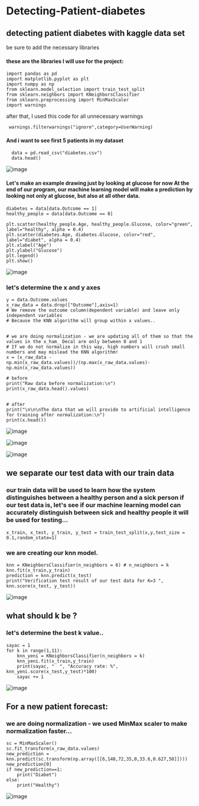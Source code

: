 # Detecting-Patient-diabetes
## detecting patient diabetes with kaggle data set

be sure to add the necessary libraries

#### these are the libraries I will use for the project:
```
import pandas as pd 
import matplotlib.pyplot as plt
import numpy as np
from sklearn.model_selection import train_test_split
from sklearn.neighbors import KNeighborsClassifier
from sklearn.preprocessing import MinMaxScaler
import warnings
```
after that, I used this code for all unnecessary warnings
```
 warnings.filterwarnings("ignore",category=UserWarning)
```
#### And i want to see first 5 patients in my dataset
```
  data = pd.read_csv("diabetes.csv")
  data.head()
```
   ![image](https://github.com/MehmetAliKOYLU/Detecting-Patient-diabetes/assets/91757385/22c0f030-2975-42ff-81dd-49765a4e6e59)

#### Let's make an example drawing just by looking at glucose for now At the end of our program, our machine learning model will make a prediction by looking not only at glucose, but also at all other data.

```
diabetes = data[data.Outcome == 1]
healthy_people = data[data.Outcome == 0]

plt.scatter(healthy_people.Age, healthy_people.Glucose, color="green", label="healthy", alpha = 0.4)
plt.scatter(diabetes.Age, diabetes.Glucose, color="red", label="diabet", alpha = 0.4)
plt.xlabel("Age")
plt.ylabel("Glucose")
plt.legend()
plt.show()
```
![image](https://github.com/MehmetAliKOYLU/Detecting-Patient-diabetes/assets/91757385/e75a5ded-681c-4760-b5b9-d777b1957cbe)



### let's determine the x and y axes
```
y = data.Outcome.values
x_raw_data = data.drop(["Outcome"],axis=1)
# We remove the outcome column(dependent variable) and leave only independent variables
# Because the KNN algorithm will group within x values..


# we are doing normalization - we are updating all of them so that the values in the x_ham_ Decal are only between 0 and 1
# If we do not normalize in this way, high numbers will crush small numbers and may mislead the KNN algorithm!
x = (x_raw_data - np.min(x_raw_data.values))/(np.max(x_raw_data.values)-np.min(x_raw_data.values))

# before
print("Raw data before normalization:\n")
print(x_raw_data.head().values)


# after 
print("\n\n\nThe data that we will provide to artificial intelligence for training after normalization:\n")
print(x.head())
```

![image](https://github.com/MehmetAliKOYLU/Detecting-Patient-diabetes/assets/91757385/9ff5bcc2-f8b8-4c46-89fa-046340aa3e32)

![image](https://github.com/MehmetAliKOYLU/Detecting-Patient-diabetes/assets/91757385/f2f65504-ce7b-43ef-a429-78133d134bba)

![image](https://github.com/MehmetAliKOYLU/Detecting-Patient-diabetes/assets/91757385/5988d5b8-e225-40fd-a7c0-109c34d8ad65)



## we separate our test data with our train data
### our train data will be used to learn how the system distinguishes between a healthy person and a sick person if our test data is, let's see if our machine learning model can accurately distinguish between sick and healthy people it will be used for testing...
`
x_train, x_test, y_train, y_test = train_test_split(x,y,test_size = 0.1,random_state=1)
`

### we are creating our knn model.
```
knn = KNeighborsClassifier(n_neighbors = 6) # n_neighbors = k
knn.fit(x_train,y_train)
prediction = knn.predict(x_test)
print("Verification test result of our test data for K=3 ", knn.score(x_test, y_test))
```
![image](https://github.com/MehmetAliKOYLU/Detecting-Patient-diabetes/assets/91757385/37c69a63-5bd0-4f21-96b2-9737cef5631a)

## what should k be ?
### let's determine the best k value..

```
sayac = 1
for k in range(1,11):
    knn_yeni = KNeighborsClassifier(n_neighbors = k)
    knn_yeni.fit(x_train,y_train)
    print(sayac, "  ", "Accuracy rate: %", knn_yeni.score(x_test,y_test)*100)
    sayac += 1
```
![image](https://github.com/MehmetAliKOYLU/Detecting-Patient-diabetes/assets/91757385/43037017-6164-4652-ac8a-fab2ed760138)

## For a new patient forecast:
### we are doing normalization - we used MinMax scaler to make normalization faster...
```
sc = MinMaxScaler()
sc.fit_transform(x_raw_data.values)
new_prediction = knn.predict(sc.transform(np.array([[6,148,72,35,0,33.6,0.627,50]])))
new_prediction[0]
if new_prediction==1:
    print("Diabet")
else:
    print("Healthy")
```
![image](https://github.com/MehmetAliKOYLU/Detecting-Patient-diabetes/assets/91757385/6f4776e5-31d6-4224-9632-f9bbd2056e9a)




  
